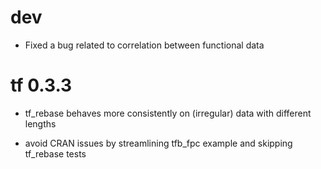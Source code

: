 # dev

* Fixed a bug related to correlation between functional data

# tf 0.3.3

* tf_rebase behaves more consistently on (irregular) data with different lengths

* avoid CRAN issues by streamlining tfb_fpc example and skipping tf_rebase tests

